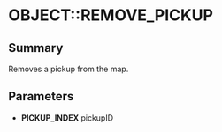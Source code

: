 # OBJECT::REMOVE_PICKUP

## Summary
Removes a pickup from the map.

## Parameters
* **PICKUP_INDEX** pickupID